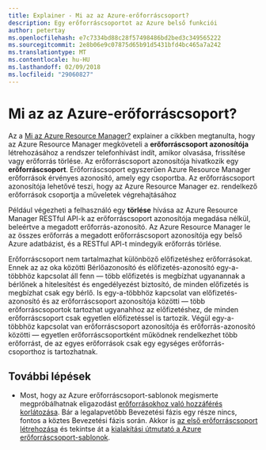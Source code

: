 ```yaml
---
title: Explainer - Mi az az Azure-erőforráscsoport?
description: Egy erőforráscsoportot az Azure belső funkciói
author: petertay
ms.openlocfilehash: e7c7334bd88c28f57498486bd2bed3c349565222
ms.sourcegitcommit: 2e8b06e9c07875d65b91d5431bfd4bc465a7a242
ms.translationtype: MT
ms.contentlocale: hu-HU
ms.lasthandoff: 02/09/2018
ms.locfileid: "29060827"
---
```

# <a name="what-is-an-azure-resource-group"></a>Mi az az Azure-erőforráscsoport?

Az a [Mi az Azure Resource Manager?](resource-manager-explainer.md) explainer a cikkben megtanulta, hogy az Azure Resource Manager megköveteli a **erőforráscsoport azonosítója** létrehozásához a rendszer telefonhívást indít, amikor olvasása, frissítése vagy erőforrás törlése. Az erőforráscsoport azonosítója hivatkozik egy **erőforráscsoport**. Erőforráscsoport egyszerűen Azure Resource Manager erőforrások érvényes azonosító, amely egy csoportba. Az erőforráscsoport azonosítója lehetővé teszi, hogy az Azure Resource Manager ez. rendelkező erőforrások csoportja a műveletek végrehajtásához

Például végezheti a felhasználó egy **törlése** hívása az Azure Resource Manager RESTful API-k az erőforráscsoport azonosítója megadása nélkül, beleértve a megadott erőforrás-azonosító. Az Azure Resource Manager le az összes erőforrás a megadott erőforráscsoport azonosítója egy belső Azure adatbázist, és a RESTful API-t mindegyik erőforrás törlése.

Erőforráscsoport nem tartalmazhat különböző előfizetéshez erőforrásokat. Ennek az az oka közötti Bérlőazonosító és előfizetés-azonosító egy-a-többhöz kapcsolat áll fenn &mdash; több előfizetés is megbízhat ugyanannak a bérlőnek a hitelesítést és engedélyezést biztosító, de minden előfizetés is megbízhat csak egy bérlő. Is egy-a-többhöz kapcsolat van előfizetés-azonosító és az erőforráscsoport azonosítója közötti &mdash; több erőforráscsoportok tartozhat ugyanahhoz az előfizetéshez, de minden erőforráscsoport csak egyetlen előfizetéssel is tartozik. Végül egy-a-többhöz kapcsolat van erőforráscsoport azonosítója és erőforrás-azonosító közötti &mdash; egyetlen erőforráscsoportként működnek rendelkezhet több erőforrást, de az egyes erőforrások csak egy egységes erőforrás-csoporthoz is tartozhatnak.

## <a name="next-steps"></a>További lépések

* Most, hogy az Azure erőforráscsoport-sablonok megismerte megpróbálhatnak eligazodást [erőforrásokhoz való hozzáférés korlátozása](/azure/active-directory/active-directory-understanding-resource-access?toc=/azure/architecture/cloud-adoption-guide/toc.json). Bár a legalapvetőbb Bevezetési fázis egy része nincs, fontos a köztes Bevezetési fázis során. Akkor is [az első erőforráscsoport létrehozása](/azure/azure-resource-manager/resource-group-portal?toc=/azure/architecture/cloud-adoption-guide/toc.json) és tekintse át a [kialakítási útmutató a Azure erőforráscsoport-sablonok](resource-group.md).
